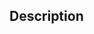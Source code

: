 <!--- If your PR fully resolves and should automatically close the linked issue, use Closes. Otherwise, use Relates --->
<!--
Relates OR Closes #0000
-->

## Description
<!-- Short description about the change, what have you done? -->
